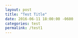 ```yaml
---
layout: post
title: "Test Title"
date: 2016-06-11 18:00:00 -0600
categories: test
permalink: /test1
---
```

